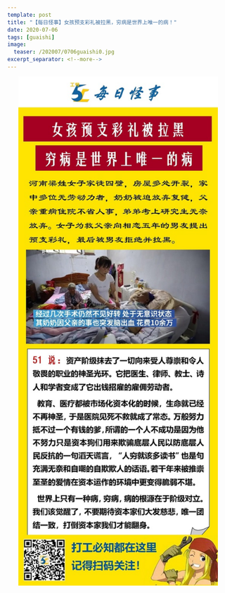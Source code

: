 ```yaml
---
template: post
title: "【每日怪事】女孩预支彩礼被拉黑，穷病是世界上唯一的病！"
date: 2020-07-06
tags: [guaishi]
image:
  teaser: /202007/0706guaishi0.jpg
excerpt_separator: <!--more-->
---
```


<div style="text-align:center;color:grey"><img src="/images/202007/0706guaishi.jpg" width="90%"></div><br>

